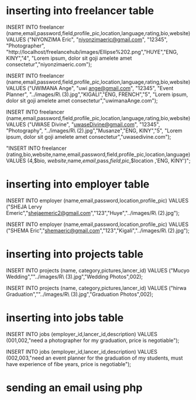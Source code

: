 # inserting into freelancer table

INSERT INTO freelancer (name,email,password,field,profile_pic,location,language,rating,bio,website) VALUES ("NIYONZIMA Eric", "niyonzimaeric@gmail.com", "12345", "Photographer", "http://localhost/freelancehub/images/Ellipse%202.png","HUYE","ENG, KINY","4", "Lorem ipsum, dolor sit goji amelete amet consectetur","niyonzimaeric.com");

INSERT INTO freelancer (name,email,password,field,profile_pic,location,language,rating,bio,website) VALUES ("UWIMANA Ange", "uwi ange@gmail.com", "12345", "Event Planner", "../images/R\ \(3\).jpg","KIGALI","ENG, FRENCH","5", "Lorem ipsum, dolor sit goji amelete amet consectetur","uwimanaAnge.com");

INSERT INTO freelancer (name,email,password,field,profile_pic,location,language,rating,bio,website) VALUES ("UWASE Divine", "uwaseDivine@gmail.com", "12345", "Photography", "../images/R\ \(2\).jpg","Musanze","ENG, KINY","5", "Lorem ipsum, dolor sit goji amelete amet consectetur","uwasedivine.com");

"INSERT INTO freelancer (rating,bio,website,name,email,password,field,profile_pic,location,language) 
        VALUES (4,$bio, $website,$name,$email,$pass,$field,$pic,$location ,'ENG, KINY')";


# inserting into employer table

INSERT INTO employer (name,email,password,location,profile_pic) VALUES ("SHEJA Lervy Emeric","shejaemeric2@gmail.com","123","Huye","../images/R\ \(2\).jpg");

INSERT INTO employer (name,email,password,location,profile_pic) VALUES ("SHEMA Eric","shemaeric@gmail.com","123","Kigali","../images/R\ \(2\).jpg");



# inserting into projects table

INSERT INTO projects (name, category,pictures,lancer_id) VALUES ("Mucyo Wedding",""../images/R\ \(3\).jpg","Wedding Photos",002);

INSERT INTO projects (name, category,pictures,lancer_id) VALUES ("hirwa Graduation",""../images/R\ \(3\).jpg","Graduation Photos",002);

# inserting into jobs table

INSERT INTO jobs (employer_id,lancer_id,description) VALUES (001,002,"need a photographer for my graduation, price is negotiable");

INSERT INTO jobs (employer_id,lancer_id,description) VALUES (002,003,"need an event planner for the graduation of my students, must have experience of fibe years, price is negotiable");

# sending an email using php


